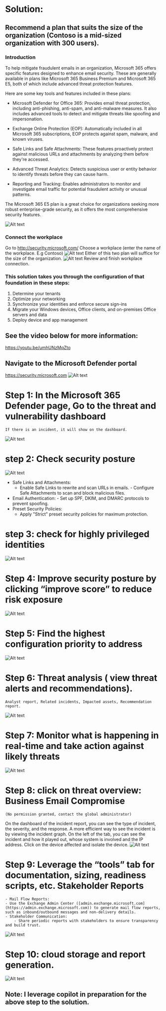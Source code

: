 # Solution:
## Recommend a plan that suits the size of the organization (Contoso is a mid-sized organization with 300 users).

### Introduction
To help mitigate fraudulent emails in an organization, Microsoft 365 offers specific features designed to enhance email security. These are generally available in plans like Microsoft 365 Business Premium and Microsoft 365 E5, both of which include advanced threat protection features.

Here are some key tools and features included in these plans:

- Microsoft Defender for Office 365: Provides email threat protection, including anti-phishing, anti-spam, and anti-malware measures. It also includes advanced tools to detect and mitigate threats like spoofing and impersonation.
  
- Exchange Online Protection (EOP): Automatically included in all Microsoft 365 subscriptions, EOP protects against spam, malware, and known viruses.
  
- Safe Links and Safe Attachments: These features proactively protect against malicious URLs and attachments by analyzing them before they're accessed.

- Advanced Threat Analytics: Detects suspicious user or entity behavior to identify threats before they can cause harm.

- Reporting and Tracking: Enables administrators to monitor and investigate email traffic for potential fraudulent activity or unusual patterns.

The Microsoft 365 E5 plan is a great choice for organizations seeking more robust enterprise-grade security, as it offers the most comprehensive security features.

![Alt text](https://github.com/Chioma-Isiekwene/platform-contoso-fraudulent-email/blob/main/choosing%20the%20right%20plan.JPG)

### Connect the workplace 
Go to http://security.microsoft.com/
Choose a workplace (enter the  name of the workplace. E.g Contoso)
![Alt text](https://github.com/Chioma-Isiekwene/platform-contoso-fraudulent-email/blob/7b2265e5d20c53d8858af3719018f66bdc778abf/choose%20a%20work%20place.JPG)
Either of this two plan will suffice for the size of the organization. 
![Alt text](https://github.com/Chioma-Isiekwene/platform-contoso-fraudulent-email/blob/main/Review%20and%20finish%20workplace%20connection.JPG)
Review and finish workplace connection.

### This solution takes you through the configuration of that foundation in these steps:
1.	Determine your tenants
2.	Optimize your networking
3.	Synchronize your identities and enforce secure sign-ins
4.	Migrate your Windows devices, Office clients, and on-premises Office servers and data
5.	Deploy device and app management

## See the video below for more information: 
https://youtu.be/umhUNzMqZto

## Navigate to the Microsoft Defender portal
https://security.microsoft.com
 ![Alt text](https://github.com/Chioma-Isiekwene/platform-contoso-fraudulent-email/blob/main/learn%20more.JPG)

# Step 1: In the Microsoft 365 Defender page,  Go to the threat and vulnerability dashboard
	If there is an incident, it will show on the dashboard. 
 ![Alt text](https://github.com/Chioma-Isiekwene/platform-contoso-fraudulent-email/blob/main/go%20to%20dashbord.JPG)
 
# step 2: Check security posture
![Alt text](https://github.com/Chioma-Isiekwene/platform-contoso-fraudulent-email/blob/main/click%20improve%20score.JPG)
   - Safe Links and Attachments:
     	- Enable Safe Links to rewrite and scan URLs in emails.
    	 - Configure Safe Attachments to scan and block malicious files.
   - Email Authentication:
    	 - Set up SPF, DKIM, and DMARC protocols to prevent spoofing.
   - Preset Security Policies:
     	- Apply "Strict" preset security policies for maximum protection.

# step 3: check for highly privileged identities
![Alt text](https://github.com/Chioma-Isiekwene/platform-contoso-fraudulent-email/blob/main/highly%20priviledge%20identities.JPG)

# Step 4: Improve security posture by clicking “improve score” to reduce risk exposure
![Alt text](https://github.com/Chioma-Isiekwene/platform-contoso-fraudulent-email/blob/main/find%20hightest%20configuration%20priorities%20to%20address.JPG)

# Step 5: Find the highest configuration priority to address
![Alt text](https://github.com/Chioma-Isiekwene/platform-contoso-fraudulent-email/blob/main/threat%20alerts%20and%20recommendations.JPG)

# Step 6: Threat analysis ( view threat alerts and recommendations).
	Analyst report, Related incidents, Impacted assets, Recommendation report.
 ![Alt text](https://github.com/Chioma-Isiekwene/platform-contoso-fraudulent-email/blob/main/Threat%20analysis.JPG)
 
# Step 7: Monitor what is happening in real-time and take action against likely threats
![Alt text](https://github.com/Chioma-Isiekwene/platform-contoso-fraudulent-email/blob/main/business%20email%20compromise.JPG)

# Step 8: click on threat overview: Business Email Compromise
	(No permission granted, contact the global administrator)
On the dashboard of the incident report, you can see the type of incident, the severity, and the response. A more efficient way to see the incident is by viewing the incident graph. 
On the left of the tab, you can see the incident and how it played out, whose system is involved and the IP address.
Click on the device affected and isolate the device.
![Alt text](https://github.com/Chioma-Isiekwene/platform-contoso-fraudulent-email/blob/main/No%20permission%20granted.JPG)

# Step 9: Leverage the “tools” tab for documentation, sizing, readiness scripts, etc. Stakeholder Reports
   	- Mail Flow Reports:
	- Use the Exchange Admin Center ([admin.exchange.microsoft.com](https://admin.exchange.microsoft.com)) to generate mail flow reports, such as inbound/outbound messages and non-delivery details.
   	- Stakeholder Communication:
     	- Share periodic reports with stakeholders to ensure transparency and build trust.
![Alt text](https://github.com/Chioma-Isiekwene/platform-contoso-fraudulent-email/blob/main/Tools%20for%20documentation.JPG)

# Step 10: cloud storage and report generation.
![Alt text](https://github.com/Chioma-Isiekwene/platform-contoso-fraudulent-email/blob/main/Cloud%20for%20reporting%20and%20storage.JPG)

## Note: I leverage copilot in preparation for the above step to the solution. 



